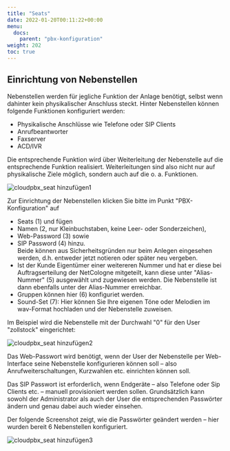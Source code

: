 ```yaml
---
title: "Seats"
date: 2022-01-20T00:11:22+00:00
menu:
  docs:
    parent: "pbx-konfiguration"
weight: 202
toc: true
---
```


## Einrichtung von Nebenstellen 

Nebenstellen werden für jegliche Funktion der Anlage benötigt, selbst wenn dahinter kein physikalischer Anschluss steckt. Hinter Nebenstellen können folgende Funktionen konfiguriert werden:

* Physikalische Anschlüsse wie Telefone oder SIP Clients
* Anrufbeantworter
* Faxserver
* ACD/IVR

Die entsprechende Funktion wird über Weiterleitung der Nebenstelle auf die entsprechende Funktion realisiert. Weiterleitungen sind also nicht nur auf physikalische Ziele möglich, sondern auch auf die o. a. Funktionen. 

![cloudpbx_seat hinzufügen1](https://user-images.githubusercontent.com/98753538/158319658-b4752816-35c2-46f8-ae93-06168a1458f5.jpg)

Zur Einrichtung der Nebenstellen klicken Sie bitte im Punkt "PBX-Konfiguration" auf <br>

* Seats (1) und fügen <br>
* Namen (2, nur Kleinbuchstaben, keine Leer- oder Sonderzeichen), <br>
* Web-Password (3) sowie <br>
* SIP Password (4) hinzu. <br>
Beide können aus Sicherheitsgründen nur beim Anlegen eingesehen werden, d.h. entweder jetzt notieren oder später neu vergeben. <br>
* Ist der Kunde Eigentümer einer weitereren Nummer und hat er diese bei Auftragserteilung der NetCologne mitgeteilt, kann diese unter "Alias-Nummer" (5) ausgewählt und zugewiesen werden. Die Nebenstelle ist dann ebenfalls unter der Alias-Nummer erreichbar. <br>
* Gruppen können hier (6) konfiguriet werden. <br>
* Sound-Set (7): Hier können Sie Ihre eigenen Töne oder Melodien im wav-Format hochladen und der Nebenstelle zuweisen. <br>

Im Beispiel wird die Nebenstelle mit der Durchwahl "0" für den User "zollstock" eingerichtet:

![cloudpbx_seat hinzufügen2](https://user-images.githubusercontent.com/98753538/157043465-299f7057-0011-4bb0-a597-5a4dcd5b25e2.jpg)

Das Web-Passwort wird benötigt, wenn der User der Nebenstelle per Web-Interface seine Nebenstelle konfigurieren können soll – also Anrufweiterschaltungen, Kurzwahlen etc. einrichten können soll.

Das SIP Passwort ist erforderlich, wenn Endgeräte – also Telefone oder Sip Clients etc. – manuell provisioniert werden sollen. Grundsätzlich kann sowohl der Administrator als auch der User die entsprechenden Passwörter ändern und genau dabei auch wieder einsehen. 

Der folgende Screenshot zeigt, wie die Passwörter geändert werden – hier wurden bereit 6 Nebenstellen konfiguriert. 

![cloudpbx_seat hinzufügen3](https://user-images.githubusercontent.com/98753538/157044723-2df6568d-81a5-48e2-bec1-7db413f34a1d.jpg)
